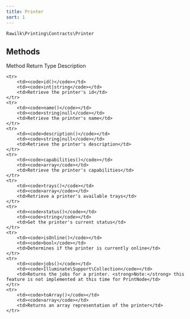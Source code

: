 ```yaml
---
title: Printer
sort: 1
---
```


`Rawilk\Printing\Contracts\Printer`

## Methods

<x-table>
    <x-slot name="thead">
        <tr>
            <th>Method</th>
            <th>Return Type</th>
            <th>Description</th>
        </tr>
    </x-slot>

    <tr>
        <td><code>id()</code></td>
        <td><code>int|string</code></td>
        <td>Retrieve the printer's id</td>
    </tr>
    <tr>
        <td><code>name()</code></td>
        <td><code>string|null</code></td>
        <td>Retrieve the printer's name</td>
    </tr>
    <tr>
        <td><code>description()</code></td>
        <td><code>string|null</code></td>
        <td>Retrieve the printer's description</td>
    </tr>
    <tr>
        <td><code>capabilities()</code></td>
        <td><code>array</code></td>
        <td>Retrieve the printer's capabilities</td>
    </tr>
    <tr>
        <td><code>trays()</code></td>
        <td><code>array</code></td>
        <td>Retrieve a printer's available trays</td>
    </tr>
    <tr>
        <td><code>status()</code></td>
        <td><code>string</code></td>
        <td>Get the printer's current status</td>
    </tr>
    <tr>
        <td><code>isOnline()</code></td>
        <td><code>bool</code></td>
        <td>Determines if the printer is currently online</td>
    </tr>
    <tr>
        <td><code>jobs()</code></td>
        <td><code>Illuminate\Support\Collection</code></td>
        <td>Returns the jobs for a printer. <strong>Note:</strong> this feature is not implemented at this time for PrintNode</td>
    </tr>
    <tr>
        <td><code>toArray()</code></td>
        <td><code>array</code></td>
        <td>Returns an array representation of the printer</td>
    </tr>
</x-table>
